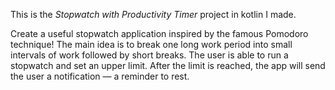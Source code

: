 This is the *Stopwatch with Productivity Timer* project in kotlin I made.


<p>Create a useful stopwatch application inspired by the famous Pomodoro technique! The main idea is to break one long work period into small intervals of work followed by short breaks. The user is able to run a stopwatch and set an upper limit. After the limit is reached, the app will send the user a notification — a reminder to rest.</p><br/><br/>
